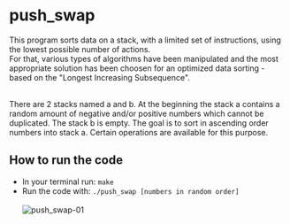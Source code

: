 # push_swap

This program sorts data on a stack, with a limited set of instructions, using the lowest possible number of actions. <br>
For that, various types of algorithms have been manipulated and the most appropriate solution has been choosen for an optimized data sorting - based on the "Longest Increasing Subsequence".<br> <br>

There are 2 stacks named a and b. At the beginning the stack a contains a random amount of negative and/or positive numbers which cannot be duplicated. The stack b is empty. The goal is to sort in ascending order numbers into stack a. Certain operations are available for this purpose.

## How to run the code
* In your terminal run: ```make```
* Run the code with: ```./push_swap [numbers in random order]```
<br> <br>
![push_swap-01](https://github.com/RanniSch/push_swap/assets/104382315/628c1aa3-d59a-4beb-aa10-2960bdf6dc89)

